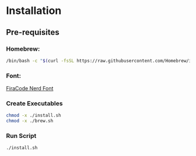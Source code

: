 # Installation

## Pre-requisites

### Homebrew:

```bash
/bin/bash -c "$(curl -fsSL https://raw.githubusercontent.com/Homebrew/install/HEAD/install.sh)"
```

### Font:

<a href="https://www.nerdfonts.com/font-downloads">FiraCode Nerd Font</a>

### Create Executables

```bash
chmod -x ./install.sh
chmod -x ./brew.sh
```

### Run Script

```bash
./install.sh
```

